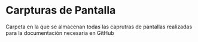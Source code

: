 # Carpturas de Pantalla

Carpeta en la que se almacenan todas las caprutras de pantallas realizadas para la documentación necesaria en GitHub
